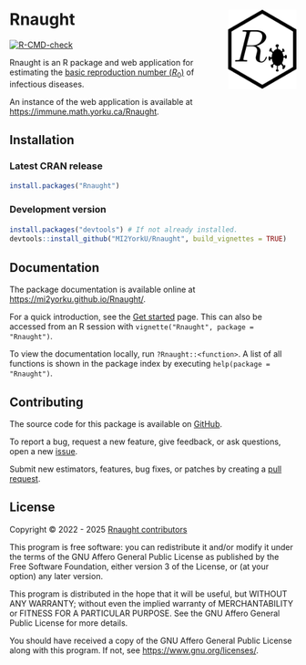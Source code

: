 
<!-- README.md is generated from README.Rmd. Please edit that file. -->

# Rnaught <a href="https://mi2yorku.github.io/Rnaught/"><img src="man/figures/logo.svg" align="right" height="139" alt="Rnaught Logo"></a>

<!-- badges: start -->

[![R-CMD-check](https://github.com/MI2YorkU/Rnaught/actions/workflows/R-CMD-check.yaml/badge.svg)](https://github.com/MI2YorkU/Rnaught/actions/workflows/R-CMD-check.yaml)
<!-- badges: end -->

Rnaught is an R package and web application for estimating the [basic
reproduction number
(*R*<sub>0</sub>)](https://en.wikipedia.org/wiki/Basic_reproduction_number)
of infectious diseases.

An instance of the web application is available at
<https://immune.math.yorku.ca/Rnaught>.

## Installation

### Latest CRAN release

``` r
install.packages("Rnaught")
```

### Development version

``` r
install.packages("devtools") # If not already installed.
devtools::install_github("MI2YorkU/Rnaught", build_vignettes = TRUE)
```

## Documentation

The package documentation is available online at
<https://mi2yorku.github.io/Rnaught/>.

For a quick introduction, see the [Get
started](https://mi2yorku.github.io/Rnaught/articles/Rnaught.html) page.
This can also be accessed from an R session with
`vignette("Rnaught", package = "Rnaught")`.

To view the documentation locally, run `?Rnaught::<function>`. A list of
all functions is shown in the package index by executing
`help(package = "Rnaught")`.

## Contributing

The source code for this package is available on
[GitHub](https://github.com/MI2YorkU/Rnaught).

To report a bug, request a new feature, give feedback, or ask questions,
open a new [issue](https://github.com/MI2YorkU/Rnaught/issues).

Submit new estimators, features, bug fixes, or patches by creating a
[pull request](https://github.com/MI2YorkU/Rnaught/pulls).

## License

Copyright © 2022 - 2025 [Rnaught
contributors](https://github.com/MI2YorkU/Rnaught/graphs/contributors)

This program is free software: you can redistribute it and/or modify it
under the terms of the GNU Affero General Public License as published by
the Free Software Foundation, either version 3 of the License, or (at
your option) any later version.

This program is distributed in the hope that it will be useful, but
WITHOUT ANY WARRANTY; without even the implied warranty of
MERCHANTABILITY or FITNESS FOR A PARTICULAR PURPOSE. See the GNU Affero
General Public License for more details.

You should have received a copy of the GNU Affero General Public License
along with this program. If not, see <https://www.gnu.org/licenses/>.
